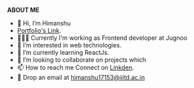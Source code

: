 **ABOUT ME**
- 👋 Hi, I’m Himanshu
- [Portfolio's Link](https://yadavhimanshu.com/). 
- 🧑🏻‍💻 Currently I'm working as Frontend developer at Jugnoo
- 👀 I’m interested in web technologies. 
- 🌱 I’m currently learning ReactJs.
- 💞️ I’m looking to collaborate on projects which 
- 📫 How to reach me Connect on [Linkden](https://www.linkedin.com/in/himanshu51/). 
- 📧 Drop an email at himanshu17153@iiitd.ac.in



<!---
himmu-git/himmu-git is a ✨ special ✨ repository because its `README.md` (this file) appears on your GitHub profile.
You can click the Preview link to take a look at your changes.
--->
